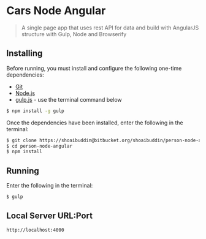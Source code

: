 # Cars Node Angular
> A single page app that uses rest API for data and build with AngularJS structure with Gulp, Node and Browserify


## Installing
Before running, you must install and configure the following one-time dependencies:

* [Git](http://git-scm.com/)
* [Node.js](http://nodejs.org/)
* [gulp.js](http://gulpjs.com/) - use the terminal command below
```bash
$ npm install -g gulp
```

Once the dependencies have been installed, enter the following in the terminal:
```bash
$ git clone https://shoaibuddin@bitbucket.org/shoaibuddin/person-node-angular.git
$ cd person-node-angular
$ npm install
```
## Running
Enter the following in the terminal:
```bash
$ gulp
```

## Local Server URL:Port
```
http://localhost:4000
```